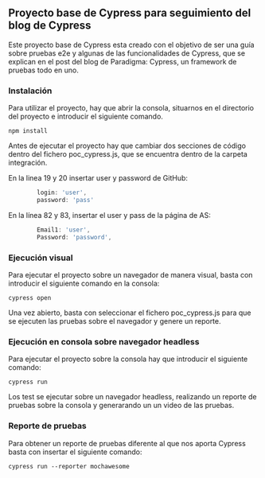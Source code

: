 ## Proyecto base de Cypress para seguimiento del blog de Cypress

Este proyecto base de Cypress esta creado con el objetivo de ser una guía sobre pruebas e2e y algunas de las 
funcionalidades de Cypress, que se explican en el post del blog de Paradigma: Cypress, un framework de pruebas todo en uno.

### Instalación

Para utilizar el proyecto, hay que abrir la consola, situarnos en el directorio del proyecto e introducir el siguiente comando.

``` console
npm install
```
Antes de ejecutar el proyecto hay que cambiar dos secciones de código dentro del fichero poc_cypress.js, que se encuentra dentro
de la carpeta integración.

En la linea 19 y 20 insertar user y password de GitHub:
``` javascript
        login: 'user',
        password: 'pass'
```

En la línea 82 y 83, insertar el user y pass de la página de AS:
``` javascript
        Email1: 'user',
        Password: 'password',
```

### Ejecución visual
 
Para ejecutar el proyecto sobre un navegador de manera visual, basta con introducir el siguiente comando en la consola:

``` console
cypress open
```

Una vez abierto, basta con seleccionar el fichero poc_cypress.js para que se ejecuten las pruebas sobre el navegador
y genere un reporte.

### Ejecución en consola sobre navegador headless

Para ejecutar el proyecto sobre la consola hay que introducir el siguiente comando:

``` console
cypress run
```

Los test se ejecutar sobre un navegador headless, realizando un reporte de pruebas sobre la consola y generarando un
un video de las pruebas.

### Reporte de pruebas
Para obtener un reporte de pruebas diferente al que nos aporta Cypress basta con insertar el siguiente comando:

``` console
cypress run --reporter mochawesome
```

